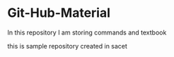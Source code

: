 # Git-Hub-Material
In this repository I am storing commands and textbook

this is sample repository created in sacet
